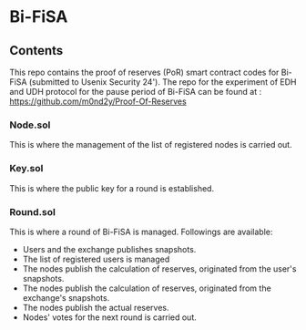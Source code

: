 # Bi-FiSA
## Contents
This repo contains the proof of reserves (PoR) smart contract codes for Bi-FiSA (submitted to Usenix Security 24').
The repo for the experiment of EDH and UDH protocol for the pause period of Bi-FiSA can be found at : <https://github.com/m0nd2y/Proof-Of-Reserves>

### Node.sol
This is where the management of the list of registered nodes is carried out.

### Key.sol
This is where the public key for a round is established.

### Round.sol
This is where a round of Bi-FiSA is managed.
Followings are available:
- Users and the exchange publishes snapshots.
- The list of registered users is managed
- The nodes publish the calculation of reserves, originated from the user's snapshots.
- The nodes publish the calculation of reserves, originated from the exchange's snapshots.
- The nodes publish the actual reserves.
- Nodes' votes for the next round is carried out.
